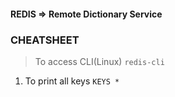 #### REDIS => Remote Dictionary Service

### CHEATSHEET

> To access CLI(Linux) `redis-cli`

1. To print all keys `KEYS *` 
